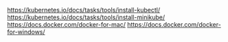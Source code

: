 https://kubernetes.io/docs/tasks/tools/install-kubectl/
https://kubernetes.io/docs/tasks/tools/install-minikube/
https://docs.docker.com/docker-for-mac/
https://docs.docker.com/docker-for-windows/
